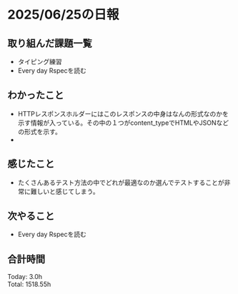 # 2025/06/25の日報
## 取り組んだ課題一覧
* タイピング練習
* Every day Rspecを読む
## わかったこと 
* HTTPレスポンスホルダーにはこのレスポンスの中身はなんの形式なのかを示す情報が入っている。その中の１つがcontent_typeでHTMLやJSONなどの形式を示す。
*    
## 感じたこと
* たくさんあるテスト方法の中でどれが最適なのか選んでテストすることが非常に難しいと感じてしまう。
## 次やること
* Every day Rspecを読む
##  合計時間 
Today: 3.0h<br>
Total: 1518.55h

